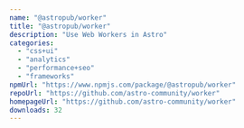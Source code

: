 ```yaml
---
name: "@astropub/worker"
title: "@astropub/worker"
description: "Use Web Workers in Astro"
categories:
  - "css+ui"
  - "analytics"
  - "performance+seo"
  - "frameworks"
npmUrl: "https://www.npmjs.com/package/@astropub/worker"
repoUrl: "https://github.com/astro-community/worker"
homepageUrl: "https://github.com/astro-community/worker"
downloads: 32
---
```

